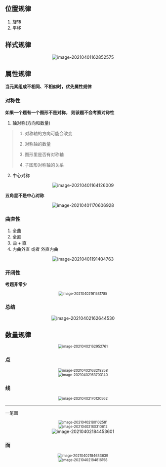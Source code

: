 ## 位置规律
1. 旋转
2. 平移


## 样式规律

<center><img src="https://ning-wang.oss-cn-beijing.aliyuncs.com/blog-imags/20210401162852.png" alt="image-20210401162852575"  /></center>

## 属性规律

**当元素组成不相同、不相似时，优先属性规律**

### 对称性

**如果一个题有一个图形不是对称， 则该题不会考察对称性**

1. 轴对称(方向和数量)

> 1. 对称轴的方向可能会改变
> 2. 对称轴的数量
>
> 3. 图形里是否有对称轴
> 4. 子图形对称轴的关系

2. 中心对称

<center><img src="https://ning-wang.oss-cn-beijing.aliyuncs.com/blog-imags/20210401164126.png" alt="image-20210401164126009"  /></center>



**五角星不是中心对称**

<center><img src="https://ning-wang.oss-cn-beijing.aliyuncs.com/blog-imags/20210401170607.png" alt="image-20210401170606928"  /></center>

### 曲直性



1. 全曲
2. 全直
3. 曲 + 直
4. 内曲外直 或者 外直内曲

<center>
<img src="https://ning-wang.oss-cn-beijing.aliyuncs.com/blog-imags/20210401191404.png" alt="image-20210401191404763"  /></center>




### 开闭性

**考题非常少**

<center><img src="https://ning-wang.oss-cn-beijing.aliyuncs.com/blog-imags/20210402161538.png" alt="image-20210402161531785" style="zoom:80%;" /></center>

### 总结

<center><img src="https://ning-wang.oss-cn-beijing.aliyuncs.com/blog-imags/20210402162644.png" alt="image-20210402162644530"  /></center>



## 数量规律

<center><img src="https://ning-wang.oss-cn-beijing.aliyuncs.com/blog-imags/20210402162952.png" alt="image-20210402162952761" style="zoom:80%;" /></center>

### 点

<center><img src="https://ning-wang.oss-cn-beijing.aliyuncs.com/blog-imags/20210402163218.png" alt="image-20210402163218358" style="zoom:80%;" /></center>

<center></center>

<center><img src="https://ning-wang.oss-cn-beijing.aliyuncs.com/blog-imags/20210402163703.png" alt="image-20210402163703140" style="zoom:80%;" /></center>







### 线

<center><img src="https://ning-wang.oss-cn-beijing.aliyuncs.com/blog-imags/20210402170120.png" alt="image-20210402170120562" style="zoom:80%;" /></center>





------

一笔画

<center><img src="https://ning-wang.oss-cn-beijing.aliyuncs.com/blog-imags/20210402180102.png" alt="image-20210402180102581" style="zoom:80%;" /></center>

<center><img src="https://ning-wang.oss-cn-beijing.aliyuncs.com/blog-imags/20210402180310.png" alt="image-20210402180310612" style="zoom:80%;" /></center>

<center><img src="https://ning-wang.oss-cn-beijing.aliyuncs.com/blog-imags/20210402184453.png" alt="image-20210402184453601"  /></center>



### 面

<center><img src="https://ning-wang.oss-cn-beijing.aliyuncs.com/blog-imags/20210402184633.png" alt="image-20210402184633639" style="zoom:80%;" /></center>



<center><img src="https://ning-wang.oss-cn-beijing.aliyuncs.com/blog-imags/20210402184816.png" alt="image-20210402184816158" style="zoom:80%;" /></center>









